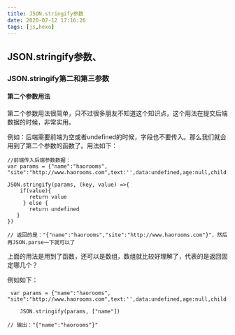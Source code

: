 ```yaml
---
title: JSON.stringify参数
date: 2020-07-12 17:16:26
tags: [js,hexo]
---
```


<meta name="referrer" content="no-referrer"/>

## JSON.stringify参数、

### JSON.stringify第二和第三参数

#### 第二个参数用法

第二个参数用法很简单，只不过很多朋友不知道这个知识点，这个用法在提交后端数据的时候，非常实用。

例如：后端需要前端为空或者undefined的时候，字段也不要传入。那么我们就会用到了第二个参数的函数了。用法如下：

```
//前端传入后端参数数据：
var params = {"name":"haorooms", "site":"http://www.haorooms.com",text:'',data:undefined,age:null,child:''}

JSON.stringify(params, (key, value) =>{
    if(value){
       return value
     } else {
       return undefined
   }
})

// 返回的是："{"name":"haorooms","site":"http://www.haorooms.com"}"，然后再JSON.parse一下就可以了
```

上面的用法是用到了函数，还可以是数组，数组就比较好理解了，代表的是返回固定哪几个？

例如如下：

```
 var params = {"name":"haorooms", "site":"http://www.haorooms.com",text:'',data:undefined,age:null,child:''}

    JSON.stringify(params, ["name"])

// 输出："{"name":"haorooms"}"
```

